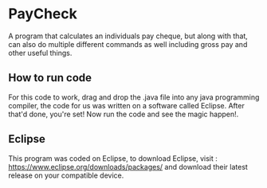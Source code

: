 # PayCheck
A program that calculates an individuals pay cheque, but along with that, can also do multiple different commands as well including gross pay and other useful things.

## How to run code
For this code to work, drag and drop the .java file into any java programming compiler, the code for us was written on a software called Eclipse.
After that'd done, you're set! Now run the code and see the magic happen!.

## Eclipse
This program was coded on Eclipse, to download Eclipse, visit : https://www.eclipse.org/downloads/packages/ and download their latest release on your compatible device.
